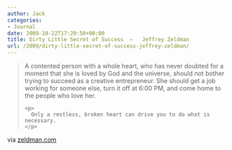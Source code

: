 ```yaml
---
author: Jack
categories:
- Journal
date: 2009-10-22T17:29:50+00:00
title: Dirty Little Secret of Success  –   Jeffrey Zeldman
url: /2009/dirty-little-secret-of-success-jeffrey-zeldman/
---
```


<div class="posterous_bookmarklet_entry">
  <blockquote class="posterous_medium_quote">
    <p>
      A contented person with a whole heart, who has never doubted for a moment that she is loved by God and the universe, should not bother trying to succeed as a creative entrepreneur. She should get a job working for someone else, turn it off at 6:00 PM, and come home to the people who love her.
    </p>
    
    <p>
      Only a restless, broken heart can drive you to do what is necessary.
    </p>
  </blockquote>
  
  <div class="posterous_quote_citation">
    via <a href="http://www.zeldman.com/2009/10/22/dirty-little-secret-of-success/">zeldman.com</a>
  </div></p>
</div>
